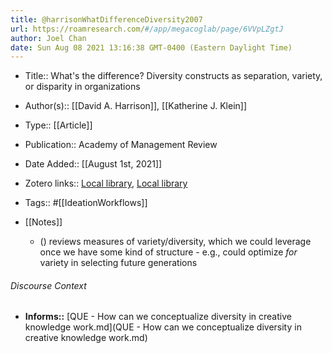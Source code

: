 ```yaml
---
title: @harrisonWhatDifferenceDiversity2007
url: https://roamresearch.com/#/app/megacoglab/page/6VVpLZgtJ
author: Joel Chan
date: Sun Aug 08 2021 13:16:38 GMT-0400 (Eastern Daylight Time)
---
```


- Title:: What's the difference? Diversity constructs as separation, variety, or disparity in organizations
- Author(s):: [[David A. Harrison]], [[Katherine J. Klein]]
- Type:: [[Article]]
- Publication:: Academy of Management Review
- Date Added:: [[August 1st, 2021]]
- Zotero links:: [Local library](zotero://select/groups/2451508/items/FZYVT5P8), [Local library](https://www.zotero.org/groups/2451508/items/FZYVT5P8)
- Tags:: #[[IdeationWorkflows]]
- [[Notes]]

    - () reviews measures of variety/diversity, which we could leverage once we have some kind of structure - e.g., could optimize *for* variety in selecting future generations

###### Discourse Context

- **Informs::** [QUE - How can we conceptualize diversity in creative knowledge work.md](QUE - How can we conceptualize diversity in creative knowledge work.md)

